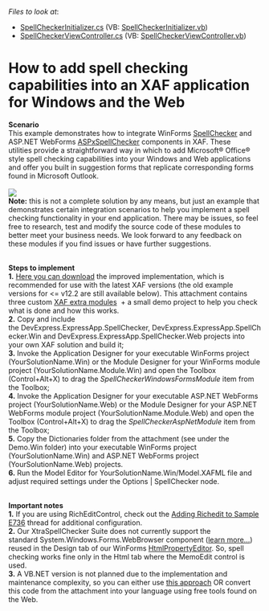 <!-- default file list -->
*Files to look at*:

* [SpellCheckerInitializer.cs](./CS/Dennis.Spelling.Win/SpellCheckerInitializer.cs) (VB: [SpellCheckerInitializer.vb](./VB/Dennis.Spelling.Win/SpellCheckerInitializer.vb))
* [SpellCheckerViewController.cs](./CS/Dennis.Spelling.Win/SpellCheckerViewController.cs) (VB: [SpellCheckerViewController.vb](./VB/Dennis.Spelling.Win/SpellCheckerViewController.vb))
<!-- default file list end -->
# How to add spell checking capabilities into an XAF application for Windows and the Web


<p><strong>Scenario</strong><br>This example demonstrates how to integrate WinForms <a href="https://documentation.devexpress.com/WindowsForms/CustomDocument2635.aspx">SpellChecker</a> and ASP.NET WebForms <a href="https://documentation.devexpress.com/AspNet/CustomDocument3686.aspx">ASPxSpellChecker</a> components in XAF. These utilities provide a straightforward way in which to add Microsoft® Office® style spell checking capabilities into your Windows and Web applications and offer you built in suggestion forms that replicate corresponding forms found in Microsoft Outlook.<br><br><img src="https://raw.githubusercontent.com/DevExpress-Examples/how-to-add-spell-checking-capabilities-into-an-xaf-application-for-windows-and-the-web-e736/11.2.5+/media/9bf1283e-0b86-11e6-80bf-00155d62480c.png"><br><strong>Note:</strong> this is not a complete solution by any means, but just an example that demonstrates certain integration scenarios to help you implement a spell checking functionality in your end application. There may be issues, so feel free to research, test and modify the source code of these modules to better meet your business needs. We look forward to any feedback on these modules if you find issues or have further suggestions.<br><br></p>
<p><strong>Steps to implement<br>1.</strong> <a href="https://www.devexpress.com/Support/Center/Attachment/GetAttachmentFile/3a8ba995-0b8c-11e6-80bf-00155d62480c">Here you can download</a> the improved implementation, which is recommended for use with the latest XAF versions (the old example versions for <= v12.2 are still available below). This attachment contains three custom <a href="https://documentation.devexpress.com/#Xaf/CustomDocument2569">XAF extra modules</a>  + a small demo project to help you check what is done and how this works.<br><strong>2.</strong> Copy and include the DevExpress.ExpressApp.SpellChecker, DevExpress.ExpressApp.SpellChecker.Win and DevExpress.ExpressApp.SpellChecker.Web projects into your own XAF solution and build it;<br><strong>3.</strong> Invoke the Application Designer for your executable WinForms project (YourSolutionName.Win) or the Module Designer for your WinForms module project (YourSolutionName.Module.Win) and open the Toolbox (Control+Alt+X) to drag the <em>SpellCheckerWindowsFormsModule </em>item from the Toolbox;<br><strong>4.</strong> Invoke the Application Designer for your executable ASP.NET WebForms project (YourSolutionName.Web) or the Module Designer for your ASP.NET WebForms module project (YourSolutionName.Module.Web) and open the Toolbox (Control+Alt+X) to drag the <em>SpellCheckerAspNetModule </em>item from the Toolbox;<br><strong>5.</strong> Copy the Dictionaries folder from the attachment (see under the Demo.Win folder) into your executable WinForms project (YourSolutionName.Win) and ASP.NET WebForms project (YourSolutionName.Web) projects.<br><strong>6.</strong> Run the Model Editor for YourSolutionName.Win/Model.XAFML file and adjust required settings under the Options | SpellChecker node.</p>
<p><br><strong>Important notes<br></strong><strong>1.</strong> If you are using RichEditControl, check out the <a href="https://www.devexpress.com/Support/Center/p/Q418588">Adding Richedit to Sample E736</a> thread for additional configuration.<br><strong>2.</strong> Our XtraSpellChecker Suite does not currently support the standard System.Windows.Forms.WebBrowser component (<a href="https://www.devexpress.com/Support/Center/p/Q142193">learn more...</a>) reused in the Design tab of our WinForms <a href="https://documentation.devexpress.com/WindowsForms/CustomDocument4874.aspx">HtmlPropertyEditor</a>. So, spell checking works fine only in the Html tab where the MemoEdit control is used.<br><strong>3.</strong> A VB.NET version is not planned due to the implementation and maintenance complexity, so you can either use <a href="http://stackoverflow.com/questions/862723/use-vb-net-and-c-sharp-in-the-same-application">this approach</a> OR convert this code from the attachment into your language using free tools found on the Web.</p>

<br/>


